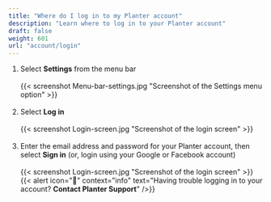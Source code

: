 ```yaml
---
title: "Where do I log in to my Planter account"
description: "Learn where to log in to your Planter account"
draft: false
weight: 601
url: "account/login"
---
```


1. Select **Settings** from the menu bar<br /><br />
{{< screenshot Menu-bar-settings.jpg "Screenshot of the Settings menu option" >}}<br /><br />
2. Select **Log in**<br /><br />
{{< screenshot Login-screen.jpg "Screenshot of the login screen" >}}<br /><br />
3. Enter the email address and password for your Planter account, then select **Sign in** (or, login using your Google or Facebook account)
<br /><br />
{{< screenshot Login-screen.jpg "Screenshot of the login screen" >}}
{{< alert icon="🍓" context="info" text="Having trouble logging in to your account? **Contact Planter Support**" />}}
